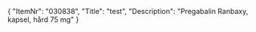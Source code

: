 {
  "ItemNr": "030838",
  "Title": "test",
  "Description": "Pregabalin Ranbaxy, kapsel, hård 75 mg"
}